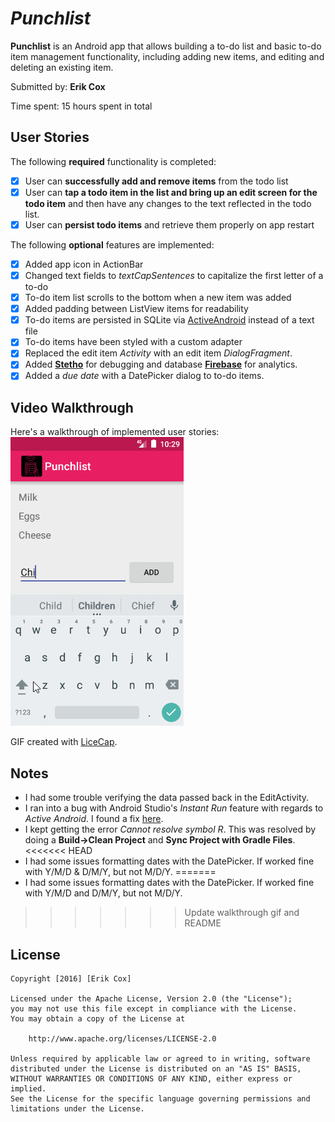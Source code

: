 # *Punchlist*

**Punchlist** is an Android app that allows building a to-do list and basic to-do item management functionality, including adding new items, and editing and deleting an existing item.

Submitted by: **Erik Cox**

Time spent: 15 hours spent in total

## User Stories

The following **required** functionality is completed:

* [x] User can **successfully add and remove items** from the todo list
* [x] User can **tap a todo item in the list and bring up an edit screen for the todo item** and then have any changes to the text reflected in the todo list.
* [x] User can **persist todo items** and retrieve them properly on app restart

The following **optional** features are implemented:

* [x] Added app icon in ActionBar
* [X] Changed text fields to *textCapSentences* to capitalize the first letter of a to-do
* [x] To-do item list scrolls to the bottom when a new item was added
* [x] Added padding between ListView items for readability
* [x] To-do items are persisted in SQLite via [ActiveAndroid](http://www.activeandroid.com/) instead of a text file
* [x] To-do items have been styled with a custom adapter
* [x] Replaced the edit item *Activity* with an edit item *DialogFragment*.
* [x] Added **[Stetho](http://facebook.github.io/stetho/)** for debugging and database **[Firebase](https://firebase.google.com/)** for analytics.
* [x] Added a *due date* with a DatePicker dialog to to-do items.

## Video Walkthrough 

Here's a walkthrough of implemented user stories:
!['Video Walkthrough'](walkthrough.gif)

GIF created with [LiceCap](http://www.cockos.com/licecap/).

## Notes

* I had some trouble verifying the data passed back in the EditActivity.
* I ran into a bug with Android Studio's *Instant Run* feature with regards to *Active Android*. I found a fix [here](http://stackoverflow.com/a/36509952/483658).
* I kept getting the error *Cannot resolve symbol R*. This was resolved by doing a **Build->Clean Project** and **Sync Project with Gradle Files**.
<<<<<<< HEAD
* I had some issues formatting dates with the DatePicker. If worked fine with Y/M/D & D/M/Y, but not M/D/Y.
=======
* I had some issues formatting dates with the DatePicker. If worked fine with Y/M/D and D/M/Y, but not M/D/Y.

>>>>>>> Update walkthrough gif and README
## License

    Copyright [2016] [Erik Cox]

    Licensed under the Apache License, Version 2.0 (the "License");
    you may not use this file except in compliance with the License.
    You may obtain a copy of the License at

        http://www.apache.org/licenses/LICENSE-2.0

    Unless required by applicable law or agreed to in writing, software
    distributed under the License is distributed on an "AS IS" BASIS,
    WITHOUT WARRANTIES OR CONDITIONS OF ANY KIND, either express or implied.
    See the License for the specific language governing permissions and
    limitations under the License.
